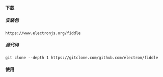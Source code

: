 #### 下载
##### 安装包
```
https://www.electronjs.org/fiddle
```
##### 源代码
```
git clone --depth 1 https://gitclone.com/github.com/electron/fiddle
```

#### 使用
